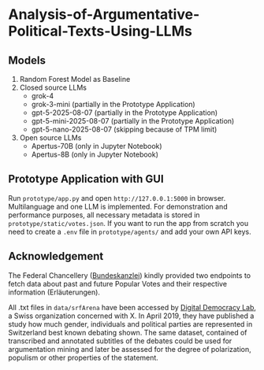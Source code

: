 # Analysis-of-Argumentative-Political-Texts-Using-LLMs

## Models
1. Random Forest Model as Baseline
2. Closed source LLMs 
   - grok-4
   - grok-3-mini (partially in the Prototype Application)
   - gpt-5-2025-08-07 (partially in the Prototype Application)
   - gpt-5-mini-2025-08-07 (partially in the Prototype Application)
   - gpt-5-nano-2025-08-07 (skipping because of TPM limit)
3. Open source LLMs 
   - Apertus-70B (only in Jupyter Notebook)
   - Apertus-8B (only in Jupyter Notebook)

## Prototype Application with GUI
Run `prototype/app.py` and open `http://127.0.0.1:5000` in browser. Multilanguage and one LLM is implemented. For demonstration and performance purposes, all necessary metadata is stored in `prototype/static/votes.json`. If you want to run the app from scratch you need to create a `.env` file in `prototype/agents/` and add your own API keys.

## Acknowledgement
The Federal Chancellery ([Bundeskanzlei](`https://www.bk.admin.ch/bk/en/home.html`)) kindly provided two endpoints to 
fetch data about past and future Popular Votes and their respective information (Erläuterungen).

All .txt files in `data/srfArena` have been accessed by 
[Digital Democracy Lab](`https://digdemlab.io/eye/2019/04/27/srfarena.html`), a Swiss 
organization concerned with X. In April 2019, they have published a study how much gender, individuals and 
political parties are represented in Switzerland best known debating shown. The same dataset, contained of transcribed 
and annotated subtitles of the debates could be used for argumentation mining and later be assessed for the degree of
polarization, populism or other properties of the statement.